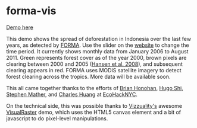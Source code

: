 forma-vis
===================
<a href="http://forma-vis.s3-website-us-east-1.amazonaws.com/">Demo here</a>

This demo shows the spread of deforestation in Indonesia over the last few years, as detected by [FORMA](http://www.cgdev.org/forma). Use the slider on the <a href="http://forma-vis.s3-website-us-east-1.amazonaws.com/">website</a> to change the time period. It currently shows monthly data from January 2006 to August 2011. Green represents forest cover as of the year 2000, brown pixels are clearing between 2000 and 2005 (<a href="http://globalmonitoring.sdstate.edu/projects/gfm/humidtropics/data.html">Hansen et al. 2008</a>), and subsequent clearing appears in red. FORMA uses MODIS satellite imagery to detect forest clearing across the tropics. More data will be available soon.

This all came together thanks to the efforts of <a href="https://github.com/brianhonohan">Brian Honohan</a>, <a href="https://github.com/hhuuggoo">Hugo Shi</a>, <a href="https://github.com/smathermather">Stephen Mather</a>, and <a href="https://github.com/charleshuang80">Charles Huang</a> at <a href="http://www.EcoHackNYC.org">EcoHackNYC</a>.

On the technical side, this was possible thanks to <a href="http://www.vizzuality.com">Vizzuality's</a> awesome <a href="https://github.com/Vizzuality/visualraster">VisualRaster</a> demo, which uses the HTML5 canvas element and a bit of javascript to do pixel-level manipulations. 